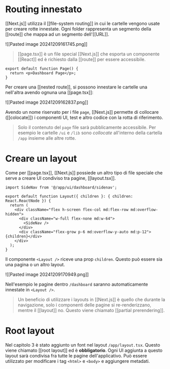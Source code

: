 # Routing innestato

[[Next.js]] utilizza il [[file-system routing]] in cui le cartelle vengono usate per creare rotte innestate. Ogni folder rappresenta un segmento della [[route]] che mappa ad un segmento dell'[[URL]].

![[Pasted image 20241209161745.png]]

> [[page.tsx]] è un file special [[Next.js]] che esporta un componente [[React]] ed è richiesto dalla [[route]] per essere accessibile.

```tsx
export default function Page() {
  return <p>Dashboard Page</p>;
}
```

Per creare una [[nested route]], si possono innestare le cartelle una nell'altra avendo ognuna una [[page.tsx]]:

![[Pasted image 20241209162837.png]]

Avendo un nome riservato per i file `page`, [[Next.js]] permette di collocare ([[colocate]]) i componenti UI, test e altro codice con la rotta di riferimento.

>Solo il contenuto del `page` file sarà pubblicamente accessibile. Per esempio le cartelle `/ui` e `/lib` sono *collocate* all'interno della cartella `/app` insieme alle altre rotte.

# Creare un layout

Come per [[page.tsx]], [[Next.js]] possiede un altro tipo di file speciale che serve a creare UI condiviso tra pagine, [[layout.tsx]].

```tsx
import SideNav from '@/app/ui/dashboard/sidenav';
 
export default function Layout({ children }: { children: React.ReactNode }) {
  return (
    <div className="flex h-screen flex-col md:flex-row md:overflow-hidden">
      <div className="w-full flex-none md:w-64">
        <SideNav />
      </div>
      <div className="flex-grow p-6 md:overflow-y-auto md:p-12">{children}</div>
    </div>
  );
}
```

Il componente `<Layout />` riceve una prop `children`. Questo può essere sia una pagina o un altro layout.

![[Pasted image 20241209170949.png]]

Nell'esempio le pagine dentro `/dashboard` saranno automaticamente innestate in `<Layout />`.

>Un beneficio di utilizzare i layouts in [[Next.js]] è quello che durante la navigazione, solo i componenti delle pagine si re-renderizzano, mentre il [[layout]] no. Questo viene chiamato [[partial prerendering]].

# Root layout

Nel capitolo 3 è stato aggiunto un font nel layout `/app/layout.tsx`.
Questo viene chiamato [[root layout]] ed è **obbligatorio**. Ogni UI aggiunta a questo layout sarà condivisa fra tutte le pagine dell'applicativo. Può essere utilizzato per modificare i tag `<html>` e `<body>` e aggiungere metadati.